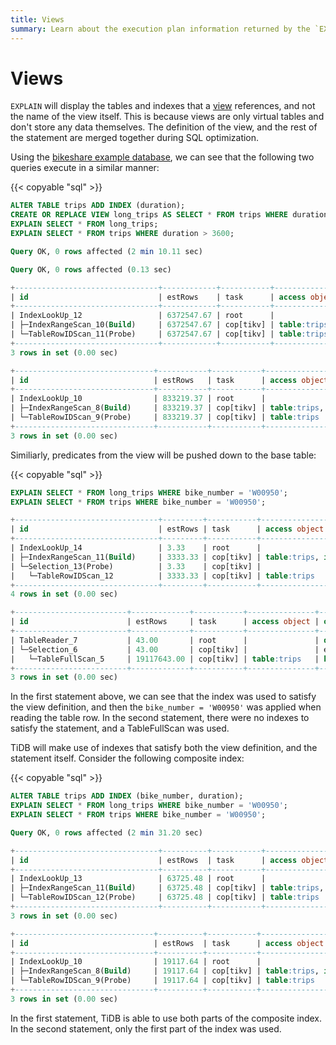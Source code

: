 ```yaml
---
title: Views
summary: Learn about the execution plan information returned by the `EXPLAIN` statement in TiDB.
---
```


# Views

`EXPLAIN` will display the tables and indexes that a [view](/views.md) references, and not the name of the view itself. This is because views are only virtual tables and don't store any data themselves. The definition of the view, and the rest of the statement are merged together during SQL optimization.

Using the [bikeshare example database](/import-example-data.md), we can see that the following two queries execute in a similar manner:

{{< copyable "sql" >}}

```sql
ALTER TABLE trips ADD INDEX (duration);
CREATE OR REPLACE VIEW long_trips AS SELECT * FROM trips WHERE duration > 3600;
EXPLAIN SELECT * FROM long_trips;
EXPLAIN SELECT * FROM trips WHERE duration > 3600;
```

```sql
Query OK, 0 rows affected (2 min 10.11 sec)

Query OK, 0 rows affected (0.13 sec)

+--------------------------------+------------+-----------+---------------------------------------+-------------------------------------+
| id                             | estRows    | task      | access object                         | operator info                       |
+--------------------------------+------------+-----------+---------------------------------------+-------------------------------------+
| IndexLookUp_12                 | 6372547.67 | root      |                                       |                                     |
| ├─IndexRangeScan_10(Build)     | 6372547.67 | cop[tikv] | table:trips, index:duration(duration) | range:(3600,+inf], keep order:false |
| └─TableRowIDScan_11(Probe)     | 6372547.67 | cop[tikv] | table:trips                           | keep order:false                    |
+--------------------------------+------------+-----------+---------------------------------------+-------------------------------------+
3 rows in set (0.00 sec)

+-------------------------------+-----------+-----------+---------------------------------------+-------------------------------------+
| id                            | estRows   | task      | access object                         | operator info                       |
+-------------------------------+-----------+-----------+---------------------------------------+-------------------------------------+
| IndexLookUp_10                | 833219.37 | root      |                                       |                                     |
| ├─IndexRangeScan_8(Build)     | 833219.37 | cop[tikv] | table:trips, index:duration(duration) | range:(3600,+inf], keep order:false |
| └─TableRowIDScan_9(Probe)     | 833219.37 | cop[tikv] | table:trips                           | keep order:false                    |
+-------------------------------+-----------+-----------+---------------------------------------+-------------------------------------+
3 rows in set (0.00 sec)
```

Similiarly, predicates from the view will be pushed down to the base table:

{{< copyable "sql" >}}

```sql
EXPLAIN SELECT * FROM long_trips WHERE bike_number = 'W00950';
EXPLAIN SELECT * FROM trips WHERE bike_number = 'W00950';
```

```sql
+--------------------------------+---------+-----------+---------------------------------------+---------------------------------------------------+
| id                             | estRows | task      | access object                         | operator info                                     |
+--------------------------------+---------+-----------+---------------------------------------+---------------------------------------------------+
| IndexLookUp_14                 | 3.33    | root      |                                       |                                                   |
| ├─IndexRangeScan_11(Build)     | 3333.33 | cop[tikv] | table:trips, index:duration(duration) | range:(3600,+inf], keep order:false, stats:pseudo |
| └─Selection_13(Probe)          | 3.33    | cop[tikv] |                                       | eq(bikeshare.trips.bike_number, "W00950")         |
|   └─TableRowIDScan_12          | 3333.33 | cop[tikv] | table:trips                           | keep order:false, stats:pseudo                    |
+--------------------------------+---------+-----------+---------------------------------------+---------------------------------------------------+
4 rows in set (0.00 sec)

+-------------------------+-------------+-----------+---------------+-------------------------------------------+
| id                      | estRows     | task      | access object | operator info                             |
+-------------------------+-------------+-----------+---------------+-------------------------------------------+
| TableReader_7           | 43.00       | root      |               | data:Selection_6                          |
| └─Selection_6           | 43.00       | cop[tikv] |               | eq(bikeshare.trips.bike_number, "W00950") |
|   └─TableFullScan_5     | 19117643.00 | cop[tikv] | table:trips   | keep order:false                          |
+-------------------------+-------------+-----------+---------------+-------------------------------------------+
3 rows in set (0.00 sec)
```

In the first statement above, we can see that the index was used to satisfy the view definition, and then the `bike_number = 'W00950'` was applied when reading the table row. In the second statement, there were no indexes to satisfy the statement, and a TableFullScan was used.

TiDB will make use of indexes that satisfy both the view definition, and the statement itself. Consider the following composite index:

{{< copyable "sql" >}}

```sql
ALTER TABLE trips ADD INDEX (bike_number, duration);
EXPLAIN SELECT * FROM long_trips WHERE bike_number = 'W00950';
EXPLAIN SELECT * FROM trips WHERE bike_number = 'W00950';
```
```sql
Query OK, 0 rows affected (2 min 31.20 sec)

+--------------------------------+----------+-----------+-------------------------------------------------------+-------------------------------------------------------+
| id                             | estRows  | task      | access object                                         | operator info                                         |
+--------------------------------+----------+-----------+-------------------------------------------------------+-------------------------------------------------------+
| IndexLookUp_13                 | 63725.48 | root      |                                                       |                                                       |
| ├─IndexRangeScan_11(Build)     | 63725.48 | cop[tikv] | table:trips, index:bike_number(bike_number, duration) | range:("W00950" 3600,"W00950" +inf], keep order:false |
| └─TableRowIDScan_12(Probe)     | 63725.48 | cop[tikv] | table:trips                                           | keep order:false                                      |
+--------------------------------+----------+-----------+-------------------------------------------------------+-------------------------------------------------------+
3 rows in set (0.00 sec)

+-------------------------------+----------+-----------+-------------------------------------------------------+---------------------------------------------+
| id                            | estRows  | task      | access object                                         | operator info                               |
+-------------------------------+----------+-----------+-------------------------------------------------------+---------------------------------------------+
| IndexLookUp_10                | 19117.64 | root      |                                                       |                                             |
| ├─IndexRangeScan_8(Build)     | 19117.64 | cop[tikv] | table:trips, index:bike_number(bike_number, duration) | range:["W00950","W00950"], keep order:false |
| └─TableRowIDScan_9(Probe)     | 19117.64 | cop[tikv] | table:trips                                           | keep order:false                            |
+-------------------------------+----------+-----------+-------------------------------------------------------+---------------------------------------------+
3 rows in set (0.00 sec)
```

In the first statement, TiDB is able to use both parts of the composite index. In the second statement, only the first part of the index was used.